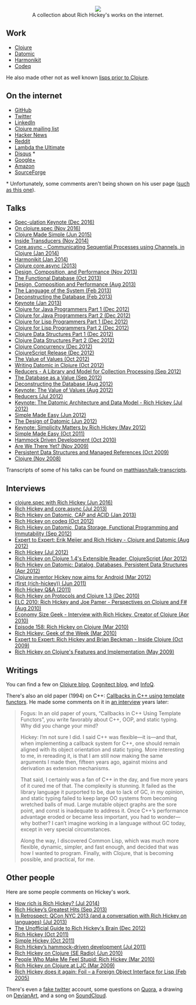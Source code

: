 <p align="center">
    <a href="#">
        <img src="cartoon/resized.png">
    </a>
    <br>
    A collection about Rich Hickey's works on the internet.
</p>

## Work

* [Clojure](https://github.com/clojure)
* [Datomic](https://github.com/Datomic)
* [Harmonikit](https://github.com/richhickey/harmonikit)
* [Codeq](https://github.com/Datomic/codeq)

He also made other not as well known [lisps prior to Clojure](lisps).

## On the internet

* [GitHub](https://github.com/richhickey)
* [Twitter](https://twitter.com/richhickey)
* [LinkedIn](https://linkedin.com/in/richhickey)
* [Clojure mailing list](https://groups.google.com/forum/#!searchin/clojure/authorname$3A%22Rich$20Hickey%22)
* [Hacker News](https://news.ycombinator.com/user?id=richhickey)
* [Reddit](https://reddit.com/user/richhickey)
* [Lambda the Ultimate](http://lambda-the-ultimate.org/user/4980)
* [Disqus](https://disqus.com/by/richhickey) \*
* [Google+](https://plus.google.com/+RichHickey)
* [Amazon](http://amazon.com/lm/R3LG3ZBZS4GCTH)
* [SourceForge](http://sourceforge.net/u/rhickey/profile)

\* Unfortunately, some comments aren't being shown on his user page ([such as this one](http://jasonrudolph.com/blog/2011/08/09/programming-achievements-how-to-level-up-as-a-developer/#comment-287120251)).

## Talks

* [Spec-ulation Keynote (Dec 2016)](https://www.youtube.com/watch?v=oyLBGkS5ICk)
* [On clojure.spec (Nov 2016)](https://vimeo.com/195711510)
* [Clojure Made Simple (Jun 2015)](https://youtube.com/watch?v=VSdnJDO-xdg)
* [Inside Transducers (Nov 2014)](https://youtube.com/watch?v=4KqUvG8HPYo)
* [Core.async - Communicating Sequential Processes using Channels, in Clojure (Jan 2014)](http://infoq.com/presentations/core-async-clojure)
* [Harmonikit (Jan 2014)](https://youtube.com/watch?v=bhkdyCPYgLs)
* [Clojure core.async (2013)](http://infoq.com/presentations/clojure-core-async)
* [Design, Composition, and Performance (Nov 2013)](http://infoq.com/presentations/design-composition-performance-keynote)
* [The Functional Database (Oct 2013)](http://infoq.com/presentations/datomic-functional-database)
* [Design, Composition and Performance (Aug 2013)](http://infoq.com/presentations/Design-Composition-Performance)
* [The Language of the System (Feb 2013)](https://youtube.com/watch?v=ROor6_NGIWU)
* [Deconstructing the Database (Feb 2013)](http://infoq.com/presentations/Deconstructing-Database)
* [Keynote (Jan 2013)](https://youtube.com/watch?v=I5iNUtrYQSM)
* [Clojure for Java Programmers Part 1 (Dec 2012)](https://youtube.com/watch?v=P76Vbsk_3J0)
* [Clojure for Java Programmers Part 2 (Dec 2012)](https://youtube.com/watch?v=hb3rurFxrZ8)
* [Clojure for Lisp Programmers Part 1 (Dec 2012)](https://youtube.com/watch?v=cPNkH-7PRTk)
* [Clojure for Lisp Programmers Part 2 (Dec 2012)](https://youtube.com/watch?v=7mbcYxHO0nM)
* [Clojure Data Structures Part 1 (Dec 2012)](https://youtube.com/watch?v=ketJlzX-254)
* [Clojure Data Structures Part 2 (Dec 2012)](https://youtube.com/watch?v=sp2Zv7KFQQ0)
* [Clojure Concurrency (Dec 2012)](https://youtube.com/watch?v=dGVqrGmwOAw)
* [ClojureScript Release (Dec 2012)](https://youtube.com/watch?v=tVooR-dF_Ag)
* [The Value of Values (Oct 2012)](https://youtube.com/watch?v=-6BsiVyC1kM)
* [Writing Datomic in Clojure (Oct 2012)](http://infoq.com/presentations/Datomic)
* [Reducers - A Library and Model for Collection Processing (Sep 2012)](http://infoq.com/presentations/Clojure-Reducers)
* [The Database as a Value (Sep 2012)](http://infoq.com/presentations/Datomic-Database-Value)
* [Deconstructing the Database (Aug 2012)](https://youtube.com/watch?v=Cym4TZwTCNU)
* [Keynote: The Value of Values (Aug 2012)](http://infoq.com/presentations/Value-Values)
* [Reducers (Jul 2012)](https://vimeo.com/45561411)
* [Keynote: The Datomic Architecture and Data Model - Rich Hickey (Jul 2012)](https://vimeo.com/45136212)
* [Simple Made Easy (Jun 2012)](http://infoq.com/presentations/Simple-Made-Easy-QCon-London-2012)
* [The Design of Datomic (Jun 2012)](http://infoq.com/presentations/The-Design-of-Datomic)
* [Keynote: Simplicity Matters by Rich Hickey (May 2012)](https://youtube.com/watch?v=rI8tNMsozo0)
* [Simple Made Easy (Oct 2011)](http://infoq.com/presentations/Simple-Made-Easy)
* [Hammock Driven Development (Oct 2010)](https://youtube.com/watch?v=f84n5oFoZBc)
* [Are We There Yet? (Nov 2009)](http://infoq.com/presentations/Are-We-There-Yet-Rich-Hickey)
* [Persistent Data Structures and Managed References (Oct 2009)](http://infoq.com/presentations/Value-Identity-State-Rich-Hickey)
* [Clojure (Nov 2008)](http://infoq.com/presentations/hickey-clojure)

Transcripts of some of his talks can be found on [matthiasn/talk-transcripts](https://github.com/matthiasn/talk-transcripts/blob/master/Hickey_Rich/README.md).

## Interviews
* [clojure.spec with Rich Hickey (Jun 2016)](http://blog.cognitect.com/cognicast/103)
* [Rich Hickey and core.async (Jul 2013)](http://blog.cognitect.com/cognicast/035-rich-hickey-and-coreasync)
* [Rich Hickey on Datomic, CAP and ACID (Jan 2013)](http://infoq.com/interviews/hickey-datomic-cap)
* [Rich Hickey on codeq (Oct 2012)](http://blog.cognitect.com/cognicast/019-rich-hickey-codeq)
* [Rich Hickey on Datomic, Data Storage, Functional Programming and Immutability (Sep 2012)](http://infoq.com/interviews/hickey-datomic-functional)
* [Expert to Expert: Erik Meijer and Rich Hickey - Clojure and Datomic (Aug 2012)](https://channel9.msdn.com/posts/Expert-to-Expert-Erik-Meijer-and-Rich-Hickey-Clojure-and-Datomic)
* [Rich Hickey (Jul 2012)](http://blog.cognitect.com/cognicast/014-rich-hickey)
* [Rich Hickey on Clojure 1.4's Extensible Reader, ClojureScript (Apr 2012)](http://infoq.com/interviews/hickey-clojure-reader)
* [Rich Hickey on Datomic: Datalog, Databases, Persistent Data Structures (Apr 2012)](http://infoq.com/interviews/hickey-datomic)
* [Clojure inventor Hickey now aims for Android (Mar 2012)](http://infoworld.com/article/2619641/java/clojure-inventor-hickey-now-aims-for-android.html)
* [(first (rich-hickey)) (Jun 2011)](http://blog.fogus.me/2011/06/09/first-rich-hickey)
* [Rich Hickey Q&A (2011)](https://web.archive.org/web/20110614145543/http://codequarterly.com/2011/rich-hickey)
* [Rich Hickey on Protocols and Clojure 1.3 (Dec 2010)](http://infoq.com/interviews/hickey-clojure-protocols)
* [ELC 2010: Rich Hickey and Joe Pamer - Perspectives on Clojure and F# (Aug 2010)](https://channel9.msdn.com/blogs/charles/emerging-langs-clojure-and-f)
* [Economy Size Geek - Interview with Rich Hickey, Creator of Clojure (Apr 2010)](http://linuxjournal.com/article/10708)
* [Episode 158: Rich Hickey on Clojure (Mar 2010)](http://se-radio.net/2010/03/episode-158-rich-hickey-on-clojure)
* [Rich Hickey: Geek of the Week (Mar 2010)](https://simple-talk.com/opinion/geek-of-the-week/rich-hickey-geek-of-the-week)
* [Expert to Expert: Rich Hickey and Brian Beckman - Inside Clojure (Oct 2009)](https://channel9.msdn.com/Shows/Going+Deep/Expert-to-Expert-Rich-Hickey-and-Brian-Beckman-Inside-Clojure)
* [Rich Hickey on Clojure's Features and Implementation (May 2009)](http://infoq.com/interviews/hickey-clojure)

## Writings

You can find a few on [Clojure blog](http://clojure.com/blog), [Cognitect blog](http://blog.cognitect.com/?author=53b41822e4b03d3e9732635e), and [InfoQ](http://infoq.com/author/Rich-Hickey#Articles).

There's also an old paper (1994) on C++: [Callbacks in C++ using template functors](http://tutok.sk/fastgl/callback.html).
He made some comments on it in [an interview](https://web.archive.org/web/20110614145543/http://codequarterly.com/2011/rich-hickey) years later:

> Fogus: In an old paper of yours, “Callbacks in C++ Using Template Functors”, you write favorably about C++, OOP, and static typing. Why did you change your mind?
> 
> Hickey: I’m not sure I did. I said C++ was flexible—it is—and that, when implementing a callback system for C++, one should remain aligned with its object orientation and static typing. More interesting to me, in rereading it, is that I am still now making the same arguments I made then, fifteen years ago, against mixins and derivation as extension mechanisms.
> 
> That said, I certainly was a fan of C++ in the day, and five more years of it cured me of that. The complexity is stunning. It failed as the library language it purported to be, due to lack of GC, in my opinion, and static typing failed to keep large OO systems from becoming wretched balls of mud. Large mutable object graphs are the sore point, and const is inadequate to address it. Once C++’s performance advantage eroded or became less important, you had to wonder—why bother? I can’t imagine working in a language without GC today, except in very special circumstances.
> 
> Along the way, I discovered Common Lisp, which was much more flexible, dynamic, simpler, and fast enough, and decided that was how I wanted to program. Finally, with Clojure, that is becoming possible, and practical, for me.

## Other people

Here are some people comments on Hickey's work.

* [How rich is Rich Hickey? (Jul 2014)](http://bepsays.com/en/2014/07/08/how-rich-is-rich-hickey)
* [Rich Hickey’s Greatest Hits (Sep 2013)](https://changelog.com/rich-hickeys-greatest-hits)
* [In Retrospect: QCon NYC 2013 (and a conversation with Rich Hickey on languages) (Jul 2013)](http://richardminerich.com/2013/07/in-retrospect-qcon-nyc-2013-and-a-conversation-with-rich-hickey-on-languages)
* [The Unofficial Guide to Rich Hickey's Brain (Dec 2012)](http://flyingmachinestudios.com/programming/the-unofficial-guide-to-rich-hickeys-brain)
* [Rich Hickey  (Oct 2011)](http://martinsprogrammingblog.blogspot.com/2011/10/rich-hickey.html)
* [Simple Hickey (Oct 2011)](https://blog.8thlight.com/uncle-bob/2011/10/20/Simple-Hickey.html)
* [Rich Hickey’s hammock-driven development (Jul 2011)](http://tech.myemma.com/rich-hickeys-hammock-driven-development)
* [Rich Hickey on Clojure (SE Radio) (Jun 2010)](http://whiley.org/2010/06/23/rich-hickey-on-clojure-se-radio)
* [People Who Make Me Feel Stupid: Rich Hickey (Mar 2010)](http://littlehart.net/atthekeyboard/2010/03/03/people-who-make-me-feel-stupid-rich-hickey)
* [Rich Hickey on Clojure at LJC (Mar 2009)](http://alittlemadness.com/2009/03/17/rich-hickey-on-clojure-at-ljc)
* [Rich Hickey does it again: Foil – a Foreign Object Interface for Lisp (Feb 2005)](https://bobhutchison.wordpress.com/2005/02/25/rich-hickey-does-it-again-foil-a-foreign-object-interface-for-lisp)

There's even a [fake twitter](https://twitter.com/fakerichhickey) account, some questions on [Quora](https://quora.com/Rich-Hickey/all_questions?share=1), a drawing on [DevianArt](http://emareaf.deviantart.com/art/Rich-Hickey-321501046), and a song on [SoundCloud](https://soundcloud.com/meta-ex/power-to-complect).

